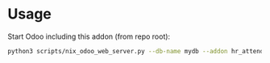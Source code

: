 # Usage

Start Odoo including this addon (from repo root):

```bash
python3 scripts/nix_odoo_web_server.py --db-name mydb --addon hr_attendance_calendar_view
```
